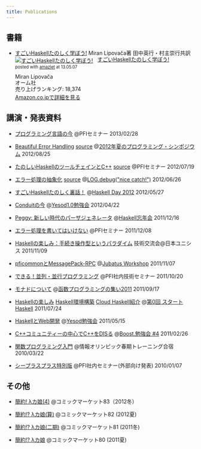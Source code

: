 ```yaml
---
title: Publications
---
```


## 書籍

* [すごいHaskellたのしく学ぼう!](http://estore.ohmsha.co.jp/titles/978427406885P) Miran Lipovača著 田中英行・村主崇行共訳
    <div class="amazlet-box" style="margin-bottom:0px;"><div class="amazlet-image" style="float:left;margin:0px 12px 1px 0px;"><a href="http://www.amazon.co.jp/exec/obidos/ASIN/4274068854/peropero0b-22/ref=nosim/" name="amazletlink" target="_blank"><img src="http://ecx.images-amazon.com/images/I/51P6NdS4IGL._SL160_.jpg" alt="すごいHaskellたのしく学ぼう!" style="border: none;" /></a></div><div class="amazlet-info" style="line-height:120%; margin-bottom: 10px"><div class="amazlet-name" style="margin-bottom:10px;line-height:120%"><a href="http://www.amazon.co.jp/exec/obidos/ASIN/4274068854/peropero0b-22/ref=nosim/" name="amazletlink" target="_blank">すごいHaskellたのしく学ぼう!</a><div class="amazlet-powered-date" style="font-size:80%;margin-top:5px;line-height:120%">posted with <a href="http://www.amazlet.com/" title="amazlet" target="_blank">amazlet</a> at 13.05.07</div></div><div class="amazlet-detail">Miran Lipovača <br />オーム社 <br />売り上げランキング: 18,374<br /></div><div class="amazlet-sub-info" style="float: left;"><div class="amazlet-link" style="margin-top: 5px"><a href="http://www.amazon.co.jp/exec/obidos/ASIN/4274068854/peropero0b-22/ref=nosim/" name="amazletlink" target="_blank">Amazon.co.jpで詳細を見る</a></div></div></div><div class="amazlet-footer" style="clear: left"></div></div>

## 講演・発表資料

* [プログラミング言語の今](http://www.slideshare.net/pfi/pfi-seminar20130228-16829939) @PFIセミナー 2013/02/28

* [Beautiful Error Handling](/pub/programming-symposium-2012/spro12.html#1) [source](/pub/programming-symposium-2012/spro12.md) @[2012年夏のプログラミング・シンポジウム](http://spro2012.prosym.jp/) 2012/08/25

* [たのしいHaskellのツールチェインとC++](/pub/pfi-seminar-2012-07-19/main.html#1) [source](/pub/pfi-seminar-2012-07-19/main.md) @PFIセミナー 2012/07/19

* [エラー処理の抽象化](/pub/exception-logging-study-2012-06-28/exception.html#1) [source](/pub/exception-logging-study-2012-06-28/exception.md) @[LOG.debug("nice catch!")](http://connpass.com/event/607/) 2012/06/26

* [すごいHaskellたのしく裏話！](/pub/haskell-day-2012-05-27.html#1) @[Haskell Day 2012](http://partake.in/events/ab7f77b4-7541-47a4-867d-21a096ca883c) 2012/05/27

* [Conduitの今](/pub/yesod-1.0-conduit.html#1) @[Yesod1.0勉強会](http://partake.in/events/76f421e7-c3ca-49bf-b28e-f9ede8032f0b) 2012/04/22

* [Peggy: 新しい時代のパーザジェネレータ](/pub/haskell-bnk-peggy-2011-12-16.html#1) @[Haskell忘年会](http://partake.in/events/6082c32d-9951-4242-9e98-0a7391515dde) 2011/12/16

* [エラー処理を書いてはいけない](/pub/pfi-seminar-2011-12-08.html#1) @PFIセミナー 2011/12/08

* [Haskellの楽しみ：手続き操作型というパラダイム](/pub/unisys-tech-2011-11-09.html#1) 技術交流会@日本ユニシス 2011/11/09

* [pficommonとMessagePack-RPC](http://jubat.us/_static/tanakh/presen.html#1) @[Jubatus Workshop](http://www.zusaar.com/event/165003) 2011/11/07

* [できる！並列・並行プログラミング](http://www.slideshare.net/pfi/ss-9780450) @PFI社内技術セミナー 2011/10/20

* [モナドについて](http://www.slideshare.net/tanakh/monad-tutorial) @[函数プログラミングの集い2011](http://partake.in/events/2228deb7-124e-43d0-ba6b-026ec4b67d39) 2011/09/17

* [Haskellの楽しみ](/pub/start-haskell-0-fun.pdf) [Haskell環境構築](/pub/start-haskell-0-env.pdf) [Cloud Haskell紹介](/pub/start-haskell-0-cloud-haskell.pdf) @[第0回 スタートHaskell](http://atnd.org/events/17468) 2011/07/24

* [HaskellとWeb開発](http://www.slideshare.net/tanakh/yesod) @[Yesod勉強会](http://partake.in/events/5f27d86f-0211-4af4-9a9e-5f123056e44e) 2011/05/15

* [C++コミュニティーの中心でC++をDISる](http://www.slideshare.net/tanakh/ccdis) @[Boost.勉強会 #4](http://atnd.org/events/11551) 2011/02/26

* [関数プログラミング入門](http://www.slideshare.net/tanakh/ss-3580292) @情報オリンピック春期トレーニング合宿 2010/03/22

* [シープラスプラス特別版](http://www.slideshare.net/pfi/pfi-seminar-2010-1-7) @PFI社内セミナー(外部向け発表) 2010/01/07

## その他

* [簡約! λカ娘(4)](http://www.paraiso-lang.org/ikmsm/books/c83.html) @コミックマーケット83（2012冬）

* [簡約!? λカ娘(算)](http://www.paraiso-lang.org/ikmsm/books/c82.html) @コミックマーケット82 (2012夏)

* [簡約!? λカ娘(二期)](http://www.paraiso-lang.org/ikmsm/books/c81.html) @コミックマーケット81 (2011冬)

* [簡約!? λカ娘](http://www.paraiso-lang.org/ikmsm/books/c80.html) @コミックマーケット80 (2011夏)
